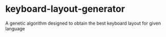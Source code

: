 # keyboard-layout-generator
A genetic algorithm designed to obtain the best keyboard layout for given language
